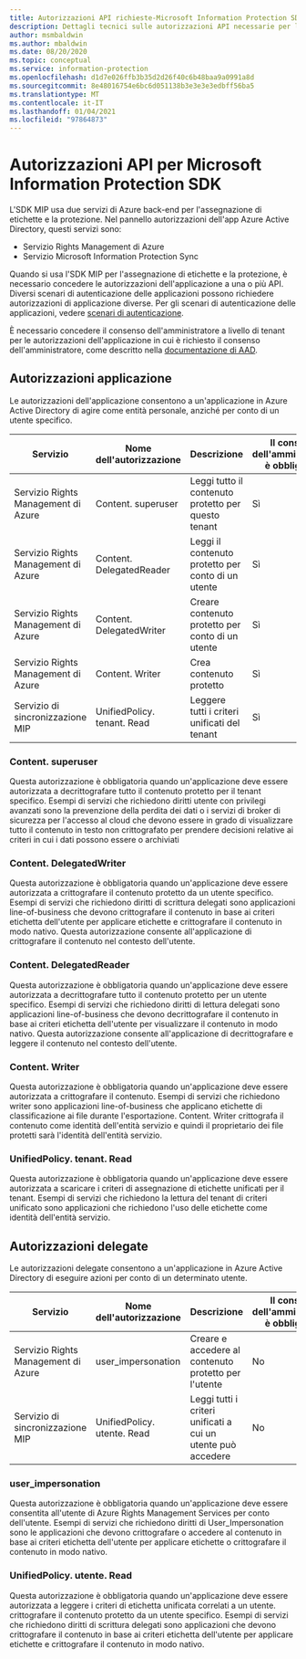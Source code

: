 ```yaml
---
title: Autorizzazioni API richieste-Microsoft Information Protection SDK
description: Dettagli tecnici sulle autorizzazioni API necessarie per le operazioni di Microsoft Information Protection Software Development Kit.
author: msmbaldwin
ms.author: mbaldwin
ms.date: 08/20/2020
ms.topic: conceptual
ms.service: information-protection
ms.openlocfilehash: d1d7e026ffb3b35d2d26f40c6b48baa9a0991a8d
ms.sourcegitcommit: 8e48016754e6bc6d051138b3e3e3e3edbff56ba5
ms.translationtype: MT
ms.contentlocale: it-IT
ms.lasthandoff: 01/04/2021
ms.locfileid: "97864873"
---
```

# <a name="api-permissions-for-the-microsoft-information-protection-sdk"></a>Autorizzazioni API per Microsoft Information Protection SDK

L'SDK MIP usa due servizi di Azure back-end per l'assegnazione di etichette e la protezione. Nel pannello autorizzazioni dell'app Azure Active Directory, questi servizi sono:

- Servizio Rights Management di Azure
- Servizio Microsoft Information Protection Sync

Quando si usa l'SDK MIP per l'assegnazione di etichette e la protezione, è necessario concedere le autorizzazioni dell'applicazione a una o più API. Diversi scenari di autenticazione delle applicazioni possono richiedere autorizzazioni di applicazione diverse. Per gli scenari di autenticazione delle applicazioni, vedere [scenari di autenticazione](/azure/active-directory/develop/authentication-flows-app-scenarios).

È necessario concedere il consenso dell'amministratore a livello di tenant per le autorizzazioni dell'applicazione in cui è richiesto il consenso dell'amministratore, come descritto nella [documentazione di AAD](/azure/active-directory/manage-apps/grant-admin-consent#grant-admin-consent-in-app-registrations).

## <a name="application-permissions"></a>Autorizzazioni applicazione

Le autorizzazioni dell'applicazione consentono a un'applicazione in Azure Active Directory di agire come entità personale, anziché per conto di un utente specifico.

| Servizio                         | Nome dell'autorizzazione           | Descrizione                                  | Il consenso dell'amministratore è obbligatorio |
| ------------------------------- | ------------------------- | -------------------------------------------- | ---------------------- |
| Servizio Rights Management di Azure | Content. superuser         | Leggi tutto il contenuto protetto per questo tenant   | Sì                    |
| Servizio Rights Management di Azure | Content. DelegatedReader   | Leggi il contenuto protetto per conto di un utente   | Sì                    |
| Servizio Rights Management di Azure | Content. DelegatedWriter   | Creare contenuto protetto per conto di un utente | Sì                    |
| Servizio Rights Management di Azure | Content. Writer            | Crea contenuto protetto                     | Sì                    |
| Servizio di sincronizzazione MIP                | UnifiedPolicy. tenant. Read | Leggere tutti i criteri unificati del tenant      | Sì                    |

### <a name="contentsuperuser"></a>Content. superuser

Questa autorizzazione è obbligatoria quando un'applicazione deve essere autorizzata a decrittografare tutto il contenuto protetto per il tenant specifico. Esempi di servizi che richiedono diritti utente con privilegi avanzati sono la prevenzione della perdita dei dati o i servizi di broker di sicurezza per l'accesso al cloud che devono essere in grado di visualizzare tutto il contenuto in testo non crittografato per prendere decisioni relative ai criteri in cui i dati possono essere o archiviati  

### <a name="contentdelegatedwriter"></a>Content. DelegatedWriter

Questa autorizzazione è obbligatoria quando un'applicazione deve essere autorizzata a crittografare il contenuto protetto da un utente specifico. Esempi di servizi che richiedono diritti di scrittura delegati sono applicazioni line-of-business che devono crittografare il contenuto in base ai criteri etichetta dell'utente per applicare etichette e crittografare il contenuto in modo nativo. Questa autorizzazione consente all'applicazione di crittografare il contenuto nel contesto dell'utente.

### <a name="contentdelegatedreader"></a>Content. DelegatedReader

Questa autorizzazione è obbligatoria quando un'applicazione deve essere autorizzata a decrittografare tutto il contenuto protetto per un utente specifico. Esempi di servizi che richiedono diritti di lettura delegati sono applicazioni line-of-business che devono decrittografare il contenuto in base ai criteri etichetta dell'utente per visualizzare il contenuto in modo nativo. Questa autorizzazione consente all'applicazione di decrittografare e leggere il contenuto nel contesto dell'utente.

### <a name="contentwriter"></a>Content. Writer

Questa autorizzazione è obbligatoria quando un'applicazione deve essere autorizzata a crittografare il contenuto. Esempi di servizi che richiedono writer sono applicazioni line-of-business che applicano etichette di classificazione ai file durante l'esportazione. Content. Writer crittografa il contenuto come identità dell'entità servizio e quindi il proprietario dei file protetti sarà l'identità dell'entità servizio.

### <a name="unifiedpolicytenantread"></a>UnifiedPolicy. tenant. Read

Questa autorizzazione è obbligatoria quando un'applicazione deve essere autorizzata a scaricare i criteri di assegnazione di etichette unificati per il tenant. Esempi di servizi che richiedono la lettura del tenant di criteri unificato sono applicazioni che richiedono l'uso delle etichette come identità dell'entità servizio.

## <a name="delegated-permissions"></a>Autorizzazioni delegate

Le autorizzazioni delegate consentono a un'applicazione in Azure Active Directory di eseguire azioni per conto di un determinato utente.

| Servizio                         | Nome dell'autorizzazione         | Descrizione                                      | Il consenso dell'amministratore è obbligatorio |
| ------------------------------- | ----------------------- | ------------------------------------------------ | ---------------------- |
| Servizio Rights Management di Azure | user_impersonation      | Creare e accedere al contenuto protetto per l'utente | No                     |
| Servizio di sincronizzazione MIP                | UnifiedPolicy. utente. Read | Leggi tutti i criteri unificati a cui un utente può accedere   | No                     |

### <a name="user_impersonation"></a>user_impersonation

Questa autorizzazione è obbligatoria quando un'applicazione deve essere consentita all'utente di Azure Rights Management Services per conto dell'utente. Esempi di servizi che richiedono diritti di User_Impersonation sono le applicazioni che devono crittografare o accedere al contenuto in base ai criteri etichetta dell'utente per applicare etichette o crittografare il contenuto in modo nativo.
  
### <a name="unifiedpolicyuserread"></a>UnifiedPolicy. utente. Read

Questa autorizzazione è obbligatoria quando un'applicazione deve essere autorizzata a leggere i criteri di etichetta unificata correlati a un utente. crittografare il contenuto protetto da un utente specifico. Esempi di servizi che richiedono diritti di scrittura delegati sono applicazioni che devono crittografare il contenuto in base ai criteri etichetta dell'utente per applicare etichette e crittografare il contenuto in modo nativo.
